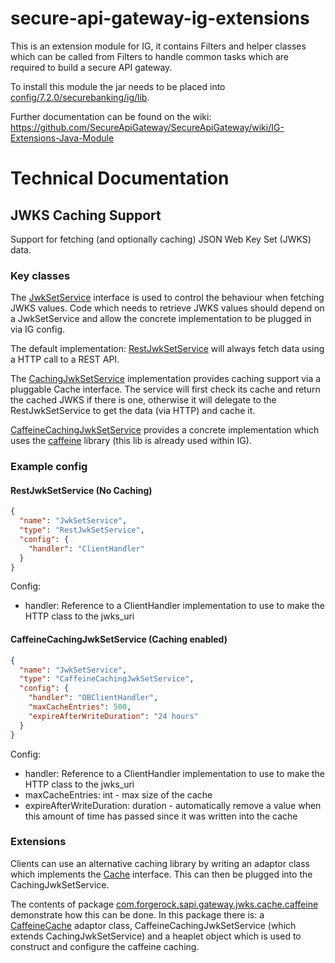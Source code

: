 # secure-api-gateway-ig-extensions
This is an extension module for IG, it contains Filters and helper classes which can be called from Filters to handle
common tasks which are required to build a secure API gateway.

To install this module the jar needs to be placed into [config/7.2.0/securebanking/ig/lib](../config/7.2.0/securebanking/ig/lib).

Further documentation can be found on the wiki:
https://github.com/SecureApiGateway/SecureApiGateway/wiki/IG-Extensions-Java-Module

# Technical Documentation
## JWKS Caching Support
Support for fetching (and optionally caching) JSON Web Key Set (JWKS) data.

### Key classes
The [JwkSetService](src/main/java/com/forgerock/sapi/gateway/jwks/JwkSetService.java) interface is used to control the behaviour when fetching JWKS values. 
Code which needs to retrieve JWKS values should depend on a JwkSetService and allow the concrete implementation to be
plugged in via IG config.

The default implementation: [RestJwkSetService](src/main/java/com/forgerock/sapi/gateway/jwks/RestJwkSetService.java) will always fetch data using a HTTP call to a REST API.

The [CachingJwkSetService](src/main/java/com/forgerock/sapi/gateway/jwks/cache/CachingJwkSetService.java) implementation
provides caching support via a pluggable Cache interface. 
The service will first check its cache and return the cached JWKS if there is one, otherwise it will delegate to the RestJwkSetService to get the data (via HTTP) and cache it.

[CaffeineCachingJwkSetService](src/main/java/com/forgerock/sapi/gateway/jwks/cache/caffeine/CaffeineCachingJwkSetService.java) provides a concrete implementation which uses the [caffeine](https://github.com/ben-manes/caffeine) library (this lib is already used within IG).

### Example config

#### RestJwkSetService (No Caching)
```json
{
  "name": "JwkSetService",
  "type": "RestJwkSetService",
  "config": {
    "handler": "ClientHandler"
  }
}
```
Config:
- handler: Reference to a ClientHandler implementation to use to make the HTTP class to the jwks_uri

#### CaffeineCachingJwkSetService (Caching enabled)
```json
{
  "name": "JwkSetService",
  "type": "CaffeineCachingJwkSetService",
  "config": {
    "handler": "OBClientHandler",
    "maxCacheEntries": 500,
    "expireAfterWriteDuration": "24 hours"
  }
}
```
Config:
- handler: Reference to a ClientHandler implementation to use to make the HTTP class to the jwks_uri
- maxCacheEntries: int - max size of the cache
- expireAfterWriteDuration: duration - automatically remove a value when this amount of time has passed since it was written into the cache

### Extensions
Clients can use an alternative caching library by writing an adaptor class which implements the [Cache](src/main/java/com/forgerock/sapi/gateway/jwks/cache/Cache.java) interface.
This can then be plugged into the CachingJwkSetService.

The contents of package [com.forgerock.sapi.gateway.jwks.cache.caffeine](src/main/java/com/forgerock/sapi/gateway/jwks/cache/caffeine/) demonstrate how this can be done. 
In this package there is: a [CaffeineCache](src/main/java/com/forgerock/sapi/gateway/jwks/cache/caffeine/CaffeineCache.java) adaptor class, CaffeineCachingJwkSetService (which extends CachingJwkSetService) 
and a heaplet object which is used to construct and configure the caffeine caching. 
